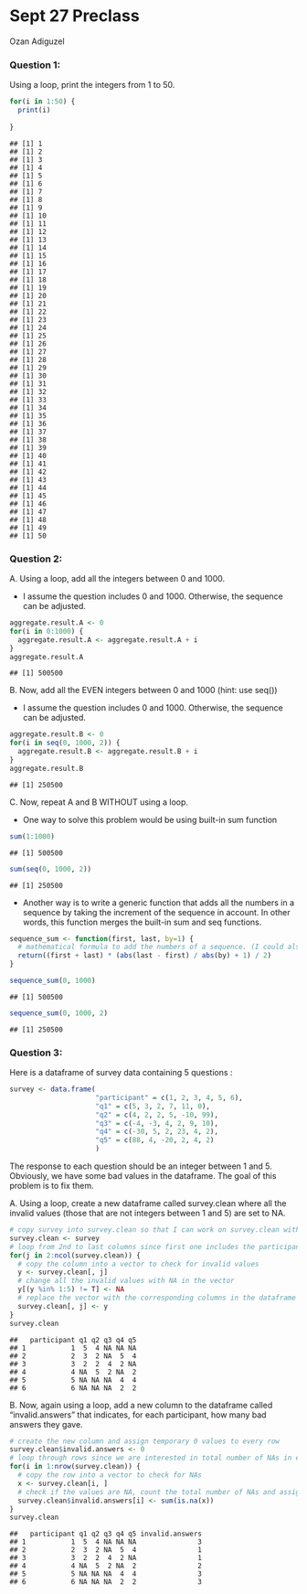 # Sept 27 Preclass
Ozan Adiguzel  




### Question 1:

Using a loop, print the integers from 1 to 50. 


```r
for(i in 1:50) {
  print(i)
  
}
```

```
## [1] 1
## [1] 2
## [1] 3
## [1] 4
## [1] 5
## [1] 6
## [1] 7
## [1] 8
## [1] 9
## [1] 10
## [1] 11
## [1] 12
## [1] 13
## [1] 14
## [1] 15
## [1] 16
## [1] 17
## [1] 18
## [1] 19
## [1] 20
## [1] 21
## [1] 22
## [1] 23
## [1] 24
## [1] 25
## [1] 26
## [1] 27
## [1] 28
## [1] 29
## [1] 30
## [1] 31
## [1] 32
## [1] 33
## [1] 34
## [1] 35
## [1] 36
## [1] 37
## [1] 38
## [1] 39
## [1] 40
## [1] 41
## [1] 42
## [1] 43
## [1] 44
## [1] 45
## [1] 46
## [1] 47
## [1] 48
## [1] 49
## [1] 50
```

### Question 2:

A.  Using a loop, add all the integers between 0 and 1000.

  - I assume the question includes 0 and 1000. Otherwise, the sequence can be adjusted.
  

```r
aggregate.result.A <- 0
for(i in 0:1000) {
  aggregate.result.A <- aggregate.result.A + i
}
aggregate.result.A
```

```
## [1] 500500
```
B. Now, add all the EVEN integers between 0 and 1000 (hint: use seq())

  - I assume the question includes 0 and 1000. Otherwise, the sequence can be adjusted.
  

```r
aggregate.result.B <- 0
for(i in seq(0, 1000, 2)) {
  aggregate.result.B <- aggregate.result.B + i
}
aggregate.result.B
```

```
## [1] 250500
```
C. Now, repeat A and B WITHOUT using a loop.

  - One way to solve this problem would be using built-in sum function 
  

```r
sum(1:1000)
```

```
## [1] 500500
```

```r
sum(seq(0, 1000, 2))
```

```
## [1] 250500
```
  
  - Another way is to write a generic function that adds all the numbers in a sequence by taking the increment of the sequence in account. In other words, this function merges the built-in sum and seq functions.
  

```r
sequence_sum <- function(first, last, by=1) {
  # mathematical formula to add the numbers of a sequence. (I could also use stopifnot function to check for negative values instead of absolute values below)
  return((first + last) * (abs(last - first) / abs(by) + 1) / 2)
}

sequence_sum(0, 1000)
```

```
## [1] 500500
```

```r
sequence_sum(0, 1000, 2)
```

```
## [1] 250500
```

### Question 3:

Here is a dataframe of survey data containing 5 questions :


```r
survey <- data.frame(
                     "participant" = c(1, 2, 3, 4, 5, 6),
                     "q1" = c(5, 3, 2, 7, 11, 0),
                     "q2" = c(4, 2, 2, 5, -10, 99),
                     "q3" = c(-4, -3, 4, 2, 9, 10),
                     "q4" = c(-30, 5, 2, 23, 4, 2),
                     "q5" = c(88, 4, -20, 2, 4, 2)
                     )
```
The response to each question should be an integer between 1 and 5. Obviously, we have some bad values in the dataframe. The goal of this problem is to fix them.

A. Using a loop, create a new dataframe called survey.clean where all the invalid values (those that are not integers between 1 and 5) are set to NA.


```r
# copy survey into survey.clean so that I can work on survey.clean without losing survey 
survey.clean <- survey
# loop from 2nd to last columns since first one includes the participants
for(j in 2:ncol(survey.clean)) {
  # copy the column into a vector to check for invalid values 
  y <- survey.clean[, j]
  # change all the invalid values with NA in the vector
  y[(y %in% 1:5) != T] <- NA
  # replace the vector with the corresponding columns in the dataframe
  survey.clean[, j] <- y
}
survey.clean
```

```
##   participant q1 q2 q3 q4 q5
## 1           1  5  4 NA NA NA
## 2           2  3  2 NA  5  4
## 3           3  2  2  4  2 NA
## 4           4 NA  5  2 NA  2
## 5           5 NA NA NA  4  4
## 6           6 NA NA NA  2  2
```
B. Now, again using a loop, add a new column to the dataframe called “invalid.answers” that indicates, for each participant, how many bad answers they gave.


```r
# create the new column and assign temporary 0 values to every row
survey.clean$invalid.answers <- 0
# loop through rows since we are interested in total number of NAs in each row
for(i in 1:nrow(survey.clean)) {
  # copy the row into a vector to check for NAs
  x <- survey.clean[i, ]
  # check if the values are NA, count the total number of NAs and assign this sum to corresponding rows of the new columns
  survey.clean$invalid.answers[i] <- sum(is.na(x))
}
survey.clean
```

```
##   participant q1 q2 q3 q4 q5 invalid.answers
## 1           1  5  4 NA NA NA               3
## 2           2  3  2 NA  5  4               1
## 3           3  2  2  4  2 NA               1
## 4           4 NA  5  2 NA  2               2
## 5           5 NA NA NA  4  4               3
## 6           6 NA NA NA  2  2               3
```
